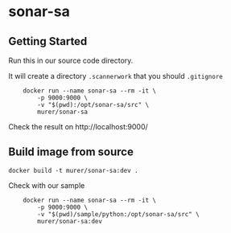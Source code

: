 # sonar-sa

## Getting Started

Run this in our source code directory.

It will create a directory ```.scannerwork``` that you should ```.gitignore```

```shell
    docker run --name sonar-sa --rm -it \
        -p 9000:9000 \
        -v "$(pwd):/opt/sonar-sa/src" \
        murer/sonar-sa
```

Check the result on http://localhost:9000/

## Build image from source

```shell
docker build -t murer/sonar-sa:dev .
```

Check with our sample

```shell
    docker run --name sonar-sa --rm -it \
        -p 9000:9000 \
        -v "$(pwd)/sample/python:/opt/sonar-sa/src" \
        murer/sonar-sa:dev
```